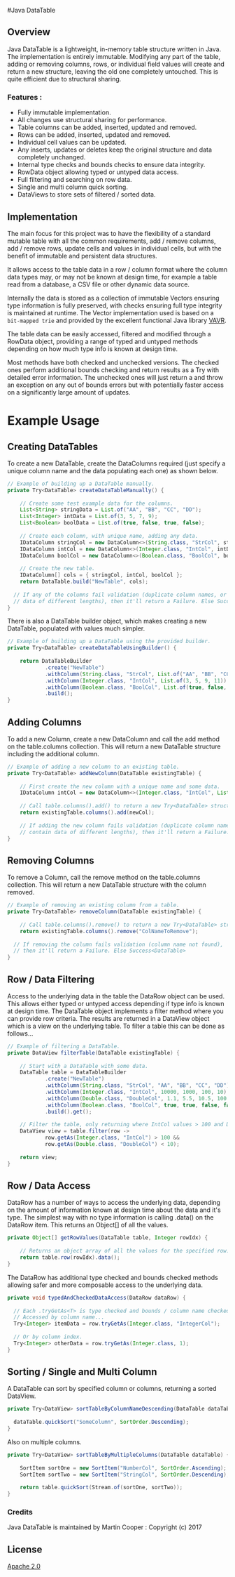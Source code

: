 #Java DataTable

## Overview

Java DataTable is a lightweight, in-memory table structure written in Java. The implementation is entirely immutable.
Modifying any part of the table, adding or removing columns, rows, or individual field values will create and return a
new structure, leaving the old one completely untouched. This is quite efficient due to structural sharing.

### Features :
 * Fully immutable implementation.
 * All changes use structural sharing for performance.
 * Table columns can be added, inserted, updated and removed.
 * Rows can be added, inserted, updated and removed.
 * Individual cell values can be updated.
 * Any inserts, updates or deletes keep the original structure and data completely unchanged.
 * Internal type checks and bounds checks to ensure data integrity.
 * RowData object allowing typed or untyped data access.
 * Full filtering and searching on row data.
 * Single and multi column quick sorting.
 * DataViews to store sets of filtered / sorted data.

## Implementation

The main focus for this project was to have the flexibility of a standard mutable table with all the common requirements,
add / remove columns, add / remove rows, update cells and values in individual cells, but with the benefit of immutable
and persistent data structures.

It allows access to the table data in a row / column format where the column data types may, or may not be known at
design time, for example a table read from a database, a CSV file or other dynamic data source.

Internally the data is stored as a collection of immutable Vectors ensuring type information is fully preserved, with
checks ensuring full type integrity is maintained at runtime. The Vector implementation used is based on a `bit-mapped trie` 
and provided by the excellent functional Java library [VAVR](http://www.vavr.io/).

The table data can be easily accessed, filtered and modified through a RowData object, providing a range of typed and
untyped methods depending on how much type info is known at design time.

Most methods have both checked and unchecked versions. The checked ones perform additional bounds checking and return
results as a Try<T> with detailed error information. The unchecked ones will just return a <T> and throw an exception
on any out of bounds errors but with potentially faster access on a significantly large amount of updates.

# Example Usage

## Creating DataTables
To create a new DataTable, create the DataColumns required (just specify a unique column name and
the data populating each one) as shown below.

```java
// Example of building up a DataTable manually.
private Try<DataTable> createDataTableManually() {
    
    // Create some test example data for the columns.
    List<String> stringData = List.of("AA", "BB", "CC", "DD");
    List<Integer> intData = List.of(3, 5, 7, 9);
    List<Boolean> boolData = List.of(true, false, true, false);
    
    // Create each column, with unique name, adding any data.
    IDataColumn stringCol = new DataColumn<>(String.class, "StrCol", stringData);
    IDataColumn intCol = new DataColumn<>(Integer.class, "IntCol", intData);
    IDataColumn boolCol = new DataColumn<>(Boolean.class, "BoolCol", boolData);
    
    // Create the new table.
    IDataColumn[] cols = { stringCol, intCol, boolCol };
    return DataTable.build("NewTable", cols);
    
  // If any of the columns fail validation (duplicate column names, or columns contain
  // data of different lengths), then it'll return a Failure. Else Success<DataTable>
}
```

There is also a DataTable builder object, which makes creating a new DataTable, populated with values much simpler.

```java
// Example of building up a DataTable using the provided builder.
private Try<DataTable> createDataTableUsingBuilder() {
    
    return DataTableBuilder
            .create("NewTable")
            .withColumn(String.class, "StrCol", List.of("AA", "BB", "CC", "DD"))
            .withColumn(Integer.class, "IntCol", List.of(3, 5, 9, 11))
            .withColumn(Boolean.class, "BoolCol", List.of(true, false, true, false))
            .build();
}
```

## Adding Columns
To add a new Column, create a new DataColumn and call the add method on the table.columns
collection. This will return a new DataTable structure including the additional column.

```java
// Example of adding a new column to an existing table.
private Try<DataTable> addNewColumn(DataTable existingTable) {
    
    // First create the new column with a unique name and some data.
    IDataColumn intCol = new DataColumn<>(Integer.class, "IntCol", List.of(3, 5, 7, 9));
    
    // Call table.columns().add() to return a new Try<DataTable> structure containing the additional column.
    return existingTable.columns().add(newCol);
    
    // If adding the new column fails validation (duplicate column names, or columns
    // contain data of different lengths), then it'll return a Failure. Else Success<DataTable>
}
```

## Removing Columns
To remove a Column, call the remove method on the table.columns collection.
This will return a new DataTable structure with the column removed.

```java
// Example of removing an existing column from a table.
private Try<DataTable> removeColumn(DataTable existingTable) {
    
    // Call table.columns().remove() to return a new Try<DataTable> structure with the column removed.
    return existingTable.columns().remove("ColNameToRemove");
    
  // If removing the column fails validation (column name not found),
  // then it'll return a Failure. Else Success<DataTable>
}
```

## Row / Data Filtering
Access to the underlying data in the table the DataRow object can be used. This allows either typed or
untyped access depending if type info is known at design time. The DataTable object implements a filter
method where you can provide row criteria. The results are returned in a DataView 
object which is a view on the underlying table. To filter a table this can be done as follows...

```java
// Example of filtering a DataTable.
private DataView filterTable(DataTable existingTable) {
    
    // Start with a DataTable with some data.
    DataTable table = DataTableBuilder
            .create("NewTable")
            .withColumn(String.class, "StrCol", "AA", "BB", "CC", "DD")
            .withColumn(Integer.class, "IntCol", 10000, 1000, 100, 10)
            .withColumn(Double.class, "DoubleCol", 1.1, 5.5, 10.5, 100.5)
            .withColumn(Boolean.class, "BoolCol", true, true, false, false)
            .build().get();
    
    // Filter the table, only returning where IntCol values > 100 and DoubleCol values are < 10
    DataView view = table.filter(row ->
            row.getAs(Integer.class, "IntCol") > 100 &&
            row.getAs(Double.class, "DoubleCol") < 10);
    
    return view;
}
```

## Row / Data Access
DataRow has a number of ways to access the underlying data, depending on the amount of information
known at design time about the data and it's type. The simplest way with no type information is
calling .data() on the DataRow item. This returns an Object[] of all the values.

```java
private Object[] getRowValues(DataTable table, Integer rowIdx) {
    
    // Returns an object array of all the values for the specified row.
    return table.row(rowIdx).data();
}
```

The DataRow has additional type checked and bounds checked methods allowing safer and
more composable access to the underlying data.

```java
private void typedAndCheckedDataAccess(DataRow dataRow) {
    
  // Each .tryGetAs<T> is type checked and bounds / column name checked so can be composed safely
  // Accessed by column name...
  Try<Integer> itemData = row.tryGetAs(Integer.class, "IntegerCol");
  
  // Or by column index.
  Try<Integer> otherData = row.tryGetAs(Integer.class, 1);
}
```

## Sorting / Single and Multi Column
A DataTable can sort by specified column or columns, returning a sorted DataView.

```java
private Try<DataView> sortTableByColumnNameDescending(DataTable dataTable) {
    
  dataTable.quickSort("SomeColumn", SortOrder.Descending);
}
```

Also on multiple columns.

```java
private Try<DataView> sortTableByMultipleColumns(DataTable dataTable) {
    
    SortItem sortOne = new SortItem("NumberCol", SortOrder.Ascending);
    SortItem sortTwo = new SortItem("StringCol", SortOrder.Descending);
    
    return table.quickSort(Stream.of(sortOne, sortTwo));
}
```

### Credits

Java DataTable is maintained by Martin Cooper : Copyright (c) 2017

## License

[Apache 2.0](http://www.apache.org/licenses/LICENSE-2.0)